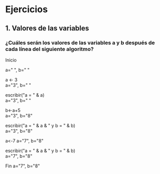 # Ejercicios
## 1. Valores de las variables
### ¿Cuáles serán los valores de las variables a y b después de cada línea del siguiente algoritmo?

Inicio 

a=" ", b=" "  

   a <- 3  
   a="3", b=" "
  
   escribir("a = " & a)  
   a="3", b=" "
   
   b<-a+5  
   a="3", b="8"
   
   escribir("a = " & a & " y b = " & b)  
   a="3", b="8"
   
   a<-7 
   a="7", b="8"
   
   escribir("a = " & a & " y b = " & b)  
   a="7", b="8"
   
Fin 
a="7", b="8"

